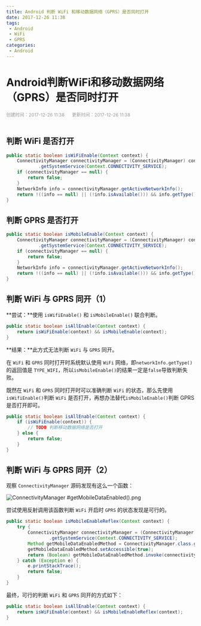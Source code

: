 ```yaml
---
title: Android 判断 WiFi 和移动数据网络（GPRS）是否同时打开
date: 2017-12-26 11:38
tags:
 - Android
 - WiFi
 - GPRS
categories:
 - Android
---
```


# Android判断WiFi和移动数据网络（GPRS）是否同时打开

<div style="color: #999999; font-size: 12px;">
    <span>创建时间：2017-12-26 11:38</span>
    &nbsp;&nbsp;&nbsp;&nbsp;
    <span>更新时间：2017-12-26 11:38</span>
</div>
<br/>

## 判断 WiFi 是否打开

```java
public static boolean isWiFiEnable(Context context) {
    ConnectivityManager connectivityManager = (ConnectivityManager) context.getApplicationContext()
            .getSystemService(Context.CONNECTIVITY_SERVICE);
    if (connectivityManager == null) {
        return false;
    }
    NetworkInfo info = connectivityManager.getActiveNetworkInfo();
    return !((info == null) || (!info.isAvailable())) && info.getType() == ConnectivityManager.TYPE_WIFI;
}
```

## 判断 GPRS 是否打开

```java
public static boolean isMobileEnable(Context context) {
    ConnectivityManager connectivityManager = (ConnectivityManager) context.getApplicationContext()
            .getSystemService(Context.CONNECTIVITY_SERVICE);
    if (connectivityManager == null) {
        return false;
    }
    NetworkInfo info = connectivityManager.getActiveNetworkInfo();
    return !((info == null) || (!info.isAvailable())) && info.getType() == ConnectivityManager.TYPE_MOBILE;
}
```

## 判断 WiFi 与 GPRS 同开（1）

**尝试：**使用 `isWifiEnable()` 和 `isMobileEnable()` 联合判断。

```java
public static boolean isAllEnable(Context context) {
    return isWiFiEnable(context) && isMobileEnable(context);
}
```

**结果：**此方式无法判断 `WiFi` 与 `GPRS` 同开。

在 `WiFi` 和 `GPRS` 同时打开时系统默认使用 `WiFi` 网络，即`networkInfo.getType()` 的返回值是 `TYPE_WIFI`，所以`isMobileEnable()`的结果一定是`false`导致判断失败。

既然在 `WiFi` 和 `GPRS` 同时打开时可以准确判断 `WiFi` 的状态，那么先使用`isWifiEnable()`判断 `WiFi` 是否打开，再想办法替代`isMobileEnable()`判断 GPRS 是否打开即可。

```java
public static boolean isAllEnable(Context context) {
    if (isWiFiEnable(context)) {
        // TODO 判断移动数据网络是否打开
    } else {
        return false;
    }
}
```

## 判断 WiFi 与 GPRS 同开（2）

观察 `ConnectivityManager` 源码发现有这么一个函数：

![ConnectivityManager #getMobileDataEnabled().png](http://upload-images.jianshu.io/upload_images/1837368-babc420cfe7f0a25.png?imageMogr2/auto-orient/strip%7CimageView2/2/w/1240)

尝试使用反射调用该函数判断 `WiFi` 开启时 `GPRS` 的状态发现是可行的。

```java
public static boolean isMobileEnableReflex(Context context) {
    try {
        ConnectivityManager connectivityManager = (ConnectivityManager) context.getApplicationContext()
                .getSystemService(Context.CONNECTIVITY_SERVICE);
        Method getMobileDataEnabledMethod = ConnectivityManager.class.getDeclaredMethod("getMobileDataEnabled");
        getMobileDataEnabledMethod.setAccessible(true);
        return (Boolean) getMobileDataEnabledMethod.invoke(connectivityManager);
    } catch (Exception e) {
        e.printStackTrace();
        return false;
    }
}
```

最终，可行的判断 `WiFi` 和 `GPRS` 同开的方式如下：

```java
public static boolean isAllEnable(Context context) {
    return isWiFiEnable(context) && isMobileEnableReflex(context);
}
```